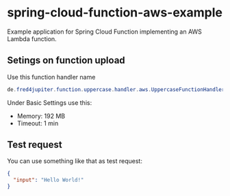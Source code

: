 # spring-cloud-function-aws-example

Example application for Spring Cloud Function implementing an AWS Lambda function.

## Setings on function upload

Use this function handler name

```java
de.fred4jupiter.function.uppercase.handler.aws.UppercaseFunctionHandler
```

Under Basic Settings use this:

- Memory: 192 MB
- Timeout: 1 min

## Test request

You can use something like that as test request:

```json
{
  "input": "Hello World!"
}
```